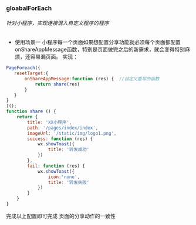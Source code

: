 ###  gloabalForEach
###### 针对小程序，实现连接混入自定义程序的程序

    
-  使用场景一
小程序每一个页面如果想配置分享功能就必须每个页面都配置onShareAppMessage函数，特别是页面做完之后的新需求，就会变得特别麻烦，还容易漏页面。
实现：
```javascript
PageForeach({
   resetTarget:{
       onShareAppMessage:function (res) {  //自定义重写的函数
           return share(res)
       }
   }
}
)();
function share () {
	return {
        title: 'XX小程序',
        path: '/pages/index/index',
        imageUrl: '/static/img/logo1.png',
        success: function (res) {
            wx.showToast({
                title: '转发成功'
            })
        },
        fail: function (res) {
            wx.showToast({
                icon:'none',
                title: '转发失败'
            })
        }
    }
}
```
完成以上配置即可完成 页面的分享动作的一致性

